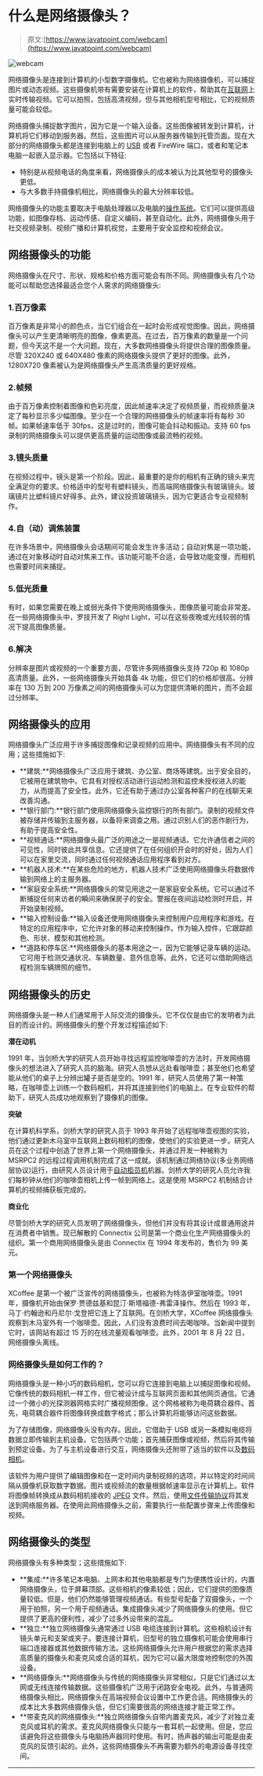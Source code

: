 # 什么是网络摄像头？

> 原文:[https://www.javatpoint.com/webcam](https://www.javatpoint.com/webcam)

![webcam](../Images/23d8949b1298bb6a75fb5dd530668ddd.png)

网络摄像头是连接到计算机的小型数字摄像机。它也被称为网络摄像机，可以捕捉图片或动态视频。这些摄像机带有需要安装在计算机上的软件，帮助其在[互联网](https://www.javatpoint.com/internet)上实时传输视频。它可以拍照，包括高清视频，但与其他相机型号相比，它的视频质量可能会较低。

网络摄像头捕捉数字图片，因为它是一个输入设备。这些图像被转发到计算机，计算机将它们移动到服务器。然后，这些图片可以从服务器传输到托管页面。现在大部分的网络摄像头都是连接到电脑上的 [USB](https://www.javatpoint.com/usb-full-form) 或者 FireWire 端口，或者和笔记本电脑一起嵌入显示器。它包括以下特征:

*   特别是从视频电话的角度来看，网络摄像头的成本被认为比其他型号的摄像头更低。
*   与大多数手持摄像机相比，网络摄像头的最大分辨率较低。

网络摄像头的功能主要取决于电脑处理器以及电脑的[操作系统](https://www.javatpoint.com/operating-system)。它们可以提供高级功能，如图像存档、运动传感、自定义编码，甚至自动化。此外，网络摄像头用于社交视频录制、视频广播和计算机视觉，主要用于安全监控和视频会议。

## 网络摄像头的功能

网络摄像头在尺寸、形状、规格和价格方面可能会有所不同。网络摄像头有几个功能可以帮助您选择最适合您个人需求的网络摄像头:

### 1.百万像素

百万像素是非常小的颜色点，当它们组合在一起时会形成视觉图像。因此，网络摄像头可以产生更清晰明亮的图像，像素更高。在过去，百万像素的数量是一个问题，但今天这不是一个大问题。现在，大多数网络摄像头将提供合理的图像质量。尽管 320X240 或 640X480 像素的网络摄像头提供了更好的图像。此外，1280X720 像素被认为是网络摄像头产生高清质量的更好规格。

### 2.帧频

由于百万像素控制着图像和色彩亮度，因此帧速率决定了视频质量，而视频质量决定了每秒显示多少幅图像。至少在一个合理的网络摄像头的帧速率将有每秒 30 帧。如果帧速率低于 30fps，这是过时的，图像可能会抖动和振动。支持 60 fps 录制的网络摄像头可以提供更高质量的运动图像或最流畅的视频。

### 3.镜头质量

在视频过程中，镜头是第一个阶段。因此，最重要的是你的相机有正确的镜头来完全满足你的要求。价格适中的型号有塑料镜头，而高端网络摄像头有玻璃镜头。玻璃镜片比塑料镜片好得多。此外，建议投资玻璃镜头，因为它更适合专业视频制作。

### 4.自（动）调焦装置

在许多场景中，网络摄像头会话期间可能会发生许多活动；自动对焦是一项功能，通过在对象移动时自动对焦来工作。该功能可能不合适，会导致功能变慢，而相机也需要时间来捕捉。

### 5.低光质量

有时，如果您需要在晚上或弱光条件下使用网络摄像头，图像质量可能会非常差。在一些网络摄像头中，罗技开发了 Right Light，可以在这些夜晚或光线较弱的情况下提高图像质量。

### 6.解决

分辨率是图片或视频的一个重要方面，尽管许多网络摄像头支持 720p 和 1080p 高清质量。此外，一些网络摄像头开始具备 4k 功能，但它们的价格却很高。分辨率在 130 万到 200 万像素之间的网络摄像头可以为您提供清晰的图片，而不会超过分辨率。

## 网络摄像头的应用

网络摄像头广泛应用于许多捕捉图像和记录视频的应用中。网络摄像头有不同的应用；这些措施如下:

*   **建筑:**网络摄像头广泛应用于建筑、办公室、商场等建筑。出于安全目的，它被用在建筑物中。它具有对授权活动进行运动检测和监控未授权进入的能力，从而提高了安全性。此外，它还有助于通过办公室各种客户的在线聊天来改善沟通。
*   **银行部门:**银行部门使用网络摄像头监控银行的所有部门。录制的视频文件被存储并传输到主服务器，以备将来调查之用。通过识别人们的恶作剧行为，有助于提高安全性。
*   **视频通话:**网络摄像头最广泛的用途之一是视频通话。它允许通信者之间的可见性，同时彼此共享信息。它还提供了在任何组织开会时的好处，因为人们可以在家里交流，同时通过任何视频通话应用程序看到对方。
*   **机器人技术:**在某些危险的地方，机器人技术广泛使用网络摄像头将数据传输到网络上的主服务器。
*   **家庭安全系统:**网络摄像头的常见用途之一是家庭安全系统。它可以通过不断捕捉任何来访者的瞬间来确保房子的安全。警报在夜间运动检测时开启，并开始录制视频。
*   **输入控制设备:**输入设备还使用网络摄像头来控制用户应用程序和游戏。在特定的应用程序中，它允许对象的移动来控制操作。作为输入控件，它跟踪颜色、形状、模型和其他检测。
*   **道路和停车区:**网络摄像头的基本用途之一，因为它能够记录车辆的运动。它可用于检测交通状况、车辆数量、意外信息等。此外，它还可以借助网络远程检测车辆牌照的细节。

## 网络摄像头的历史

网络摄像头是一种人们通常用于人际交流的摄像头。它不仅仅是由它的发明者为此目的而设计的。网络摄像头的整个开发过程描述如下:

**潜在动机**

1991 年，当剑桥大学的研究人员开始寻找远程监控咖啡壶的方法时，开发网络摄像头的想法进入了研究人员的脑海。研究人员想从远处看咖啡壶；甚至他们也希望能从他们的桌子上分辨出罐子是否是空的。1991 年，研究人员使用了第一种策略，在咖啡壶上训练一个数码相机，并将其连接到他们的电脑上。在专业软件的帮助下，研究人员成功地观察到了摄像机的图像。

**突破**

在计算机科学系，剑桥大学的研究人员于 1993 年开始了远程咖啡壶视图的实验，他们通过更新木马室中互联网上数码相机的图像，使他们的实验更进一步。研究人员在这个过程中创造了世界上第一个网络摄像头，并通过开发一种被称为 MSRPC2 的远程过程调用机制完成了这一成就。该机制通过网络协议(多业务网络层协议)运行，由研究人员设计用于[自动柜员机](https://www.javatpoint.com/atm-full-form)机器。剑桥大学的研究人员允许我们每秒钟从他们的咖啡壶相机上传一帧到网络上。这是使用 MSRPC2 机制结合计算机的视频捕获板完成的。

**商业化**

尽管剑桥大学的研究人员发明了网络摄像头，但他们并没有将其设计成普通用途并在消费者中销售。现已解散的 Connectix 公司是第一个商业化生产网络摄像头的组织。第一个商用网络摄像头是由 Connectix 在 1994 年发布的，售价为 99 美元。

### 第一个网络摄像头

XCoffee 是第一个被广泛宣传的网络摄像头，也被称为特洛伊室咖啡壶。1991 年，摄像机开始由保罗·贾德兹基和昆汀·斯塔福德-弗雷泽操作。然后在 1993 年，马丁·约翰逊和丹尼尔·戈登把它连上了互联网。在剑桥大学，XCoffee 网络摄像头观察到木马室外有一个咖啡壶。因此，人们没有浪费时间去喝咖啡。当新闻中提到它时，该网站有超过 15 万的在线流量观看咖啡壶。此外，2001 年 8 月 22 日，网络摄像头离线。

### 网络摄像头是如何工作的？

网络摄像头是一种小巧的数码相机，您可以将它连接到电脑上以捕捉图像和视频。它像传统的数码相机一样工作，但它被设计成与互联网页面和其他网页通信。它通过一个微小的光探测器网格实时广播视频图像，这个网格被称为电荷耦合器件。首先，电荷耦合器件将图像转换成数字格式；那么计算机将能够访问这些数据。

为了存储图像，网络摄像头没有内存。因此，它借助于 USB 或另一条模拟电缆将数据立即传输到主机设备。它包括两个功能；首先捕获图像或视频，然后将其传输到预定设备。为了与主机设备进行交互，网络摄像头还附带了适当的软件以及[数码相机](https://www.javatpoint.com/portable-cameras-vs-digital-cameras)。

该软件为用户提供了编辑图像和在一定时间内录制视频的选项，并以特定的时间间隔从摄像机获取数字数据。图片或视频流的数量根据帧速率显示在计算机上。软件将图像帧转换成从数码相机接收的 [JPEG](https://www.javatpoint.com/jpeg-compression) 文件。然后，使用[文件传输协议](https://www.javatpoint.com/computer-network-ftp)将其发送到网络服务器。在使用此网络摄像头之前，需要执行一些配置步骤来上传图像和视频。

## 网络摄像头的类型

网络摄像头有多种类型；这些措施如下:

*   **集成:**许多笔记本电脑、上网本和其他电脑都是专门为便携性设计的，内置网络摄像头，位于屏幕顶部。这些相机的像素较低；因此，它们提供的图像质量较低。但是，他们仍然能够管理视频通话。有些型号配备了双摄像头，一个用于拍照，另一个用于视频通话。集成摄像头减少了网络摄像头的使用。但它提供了更高的便利性，减少了过多外设带来的混乱。
*   **独立:**独立网络摄像头通常通过 USB 电缆连接到计算机。这些相机设计有镜头单元和支架或夹子。要连接计算机，旧型号的独立摄像机可能会使用串行端口连接器或其他数据传输方法。这些网络摄像头允许用户根据您的需求选择高质量的摄像头和麦克风或合适的耳机，因为它可以最大限度地控制您的外围设备。
*   **网络摄像头:**网络摄像头与传统的网络摄像头非常相似，只是它们通过以太网或无线连接传输数据。这些摄像机广泛用于闭路安全电视。此外，与普通网络摄像头相比，网络摄像头在高端视频会议设置中工作更合适。网络摄像头的成本比大多数网络摄像头低，但它们需要很高的网络连接才能正常工作。
*   **带麦克风的网络摄像头:**独立网络摄像头自带内置麦克风，减少了对独立麦克风或耳机的需求。麦克风网络摄像头只能与一套耳机一起使用。但是，您应该避免将这些摄像头与电脑扬声器同时使用。有时，扬声器的输出可能是由麦克风的反馈引起的。此外，这些网络摄像头不再需要为额外的电源设备寻找空间。

* * *